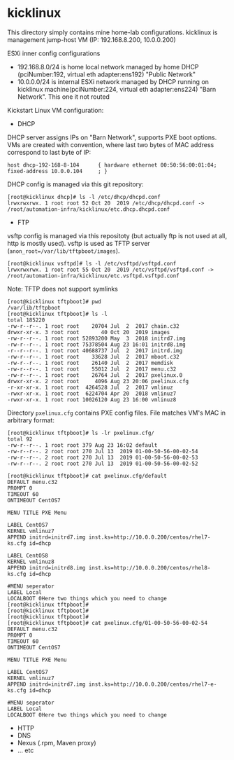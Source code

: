 # kicklinux
This directory simply contains mine home-lab configurations.
kicklinux is management jump-host VM (IP: 192.168.8.200, 10.0.0.200)

ESXi inner config configurations

 - 192.168.8.0/24 is home local network managed by home DHCP (pciNumber:192, virtual eth adapter:ens192) "Public Network"
 - 10.0.0.0/24 is internal ESXi network managed by DHCP running on kicklinux machine(pciNumber:224, virtual eth adapter:ens224) "Barn Network". This one it not routed

Kickstart Linux VM configuration:
 - DHCP
 
 DHCP server assigns IPs on "Barn Network", supports PXE boot options. 
 VMs are created with convention, where last two bytes of MAC address correspond to last byte of IP:
 
 `host dhcp-192-168-8-104      { hardware ethernet 00:50:56:00:01:04; fixed-address 10.0.0.104     ; }`

 DHCP config is managed via this git repository:
 
    [root@kicklinux dhcp]# ls -l /etc/dhcp/dhcpd.conf
    lrwxrwxrwx. 1 root root 52 Oct 20  2019 /etc/dhcp/dhcpd.conf -> /root/automation-infra/kicklinux/etc.dhcp.dhcpd.conf

 - FTP
 
 vsftp config is managed via this repositoty (but actually ftp is not used at all, http is mostly used).
 vsftp is used as TFTP server (`anon_root=/var/lib/tftpboot/images`).
 
    [root@kicklinux vsftpd]# ls -l /etc/vsftpd/vsftpd.conf
    lrwxrwxrwx. 1 root root 55 Oct 20  2019 /etc/vsftpd/vsftpd.conf -> /root/automation-infra/kicklinux/etc.vsftpd.vsftpd.conf
 
 Note: TFTP does not support symlinks
 
    [root@kicklinux tftpboot]# pwd
    /var/lib/tftpboot
    [root@kicklinux tftpboot]# ls -l
    total 185220
    -rw-r--r--. 1 root root    20704 Jul  2  2017 chain.c32
    drwxr-xr-x. 3 root root       40 Oct 20  2019 images
    -rw-r--r--. 1 root root 52893200 May  3  2018 initrd7.img
    -rw-r--r--. 1 root root 75378504 Aug 23 16:01 initrd8.img
    -r--r--r--. 1 root root 40688737 Jul  2  2017 initrd.img
    -rw-r--r--. 1 root root    33628 Jul  2  2017 mboot.c32
    -rw-r--r--. 1 root root    26140 Jul  2  2017 memdisk
    -rw-r--r--. 1 root root    55012 Jul  2  2017 menu.c32
    -rw-r--r--. 1 root root    26764 Jul  2  2017 pxelinux.0
    drwxr-xr-x. 2 root root     4096 Aug 23 20:06 pxelinux.cfg
    -r-xr-xr-x. 1 root root  4264528 Jul  2  2017 vmlinuz
    -rwxr-xr-x. 1 root root  6224704 Apr 20  2018 vmlinuz7
    -rwxr-xr-x. 1 root root 10026120 Aug 23 16:00 vmlinuz8

  Directory `pxelinux.cfg` contains PXE config files. File matches VM's MAC in arbitrary format:
  
    [root@kicklinux tftpboot]# ls -lr pxelinux.cfg/
    total 92
    -rw-r--r--. 1 root root 379 Aug 23 16:02 default
    -rw-r--r--. 2 root root 270 Jul 13  2019 01-00-50-56-00-02-54
    -rw-r--r--. 2 root root 270 Jul 13  2019 01-00-50-56-00-02-53
    -rw-r--r--. 2 root root 270 Jul 13  2019 01-00-50-56-00-02-52
     
    [root@kicklinux tftpboot]# cat pxelinux.cfg/default 
    DEFAULT menu.c32
    PROMPT 0
    TIMEOUT 60
    ONTIMEOUT CentOS7
    
    MENU TITLE PXE Menu
    
    LABEL CentOS7
    KERNEL vmlinuz7
    APPEND initrd=initrd7.img inst.ks=http://10.0.0.200/centos/rhel7-ks.cfg id=dhcp
    
    LABEL CentOS8
    KERNEL vmlinuz8
    APPEND initrd=initrd8.img inst.ks=http://10.0.0.200/centos/rhel8-ks.cfg id=dhcp
    
    #MENU seperator
    LABEL Local
    LOCALBOOT 0Here two things which you need to change
    [root@kicklinux tftpboot]# 
    [root@kicklinux tftpboot]# 
    [root@kicklinux tftpboot]# 
    [root@kicklinux tftpboot]# cat pxelinux.cfg/01-00-50-56-00-02-54
    DEFAULT menu.c32
    PROMPT 0
    TIMEOUT 60
    ONTIMEOUT CentOS7
    
    MENU TITLE PXE Menu
    
    LABEL CentOS7
    KERNEL vmlinuz7
    APPEND initrd=initrd7.img inst.ks=http://10.0.0.200/centos/rhel7-e-ks.cfg id=dhcp
    
    #MENU seperator
    LABEL Local
    LOCALBOOT 0Here two things which you need to change
 
 - HTTP
 - DNS
 - Nexus (.rpm, Maven proxy)
 - ... etc
 
